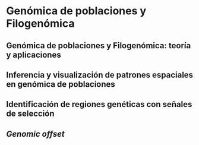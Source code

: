 # Genómica de poblaciones y Filogenómica
## Genómica de poblaciones y Filogenómica: teoría y aplicaciones
## Inferencia y visualización de patrones espaciales en genómica de poblaciones
## Identificación de regiones genéticas con señales de selección
## *Genomic offset*
